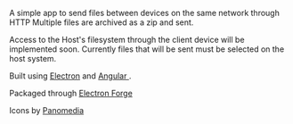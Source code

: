 A simple app to send files between devices on the same network through HTTP
Multiple files are archived as a zip and sent.

Access to the Host's filesystem through the client device will be implemented soon.
Currently files that will be sent must be selected on the host system.

Built using <a href="https://electronjs.org">Electron</a> and <a href="https://angular.io">Angular </a>.

Packaged through <a href="https://electronforge.io">Electron Forge</a>

Icons by <a href="https://www.iconfinder.com/paomedia">Panomedia</a>
